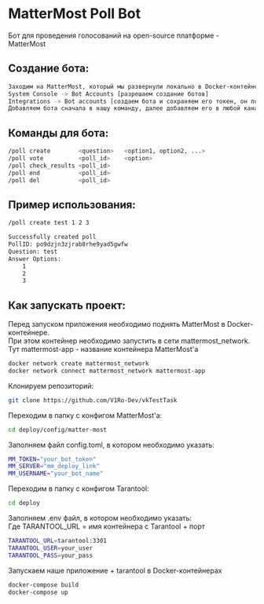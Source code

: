 # MatterMost Poll Bot
Бот для проведения голосований на open-source платформе - MatterMost

## Создание бота:
```sh
Заходим на MatterMost, который мы развернули локально в Docker-контейнере [см. ниже]
System Console -> Bot Accounts [разрешаем создание ботов]
Integrations -> Bot accounts [создаем бота и сохраняем его токен, он понадобится далее]
Добавляем бота сначала в нашу команду, далее добавляем его в любой канал, в котором вы хотите проводить голосования
```

## Команды для бота:

```sh
/poll create        <question>   <option1, option2, ...>
/poll vote          <poll_id>    <option>
/poll check_results <poll_id>
/poll end           <poll_id>
/poll del           <poll_id>
```

## Пример использования:
```sh
/poll create test 1 2 3

Successfully created poll
PollID: po9dzjn3zjrab8rhe9yad5gwfw
Question: test
Answer Options:
    1
    2
    3
```

## Как запускать проект:

Перед запуском приложения необходимо поднять MatterMost в Docker-контейнере.  
При этом контейнер необходимо запустить в сети mattermost_network.  
Тут mattermost-app - название контейнера MatterMost'a
```sh
docker network create mattermost_network
docker network connect mattermost_network mattermost-app
```

Клонируем репозиторий:
```sh
git clone https://github.com/V1Ro-Dev/vkTestTask
```

Переходим в папку с конфигом MatterMost'a:
```sh
cd deploy/config/matter-most
```

Заполняем файл config.toml, в котором необходимо указать:
```sh
MM_TOKEN="your_bot_token"
MM_SERVER="mm_deploy_link" 
MM_USERNAME="your_bot_name"
```

Переходим в папку с конфигом Tarantool:
```sh
cd deploy
```

Заполняем .env файл, в котором необходимо указать:  
Где TARANTOOL_URL = имя контейнера с Tarantool + порт
```sh
TARANTOOL_URL=tarantool:3301
TARANTOOL_USER=your_user
TARANTOOL_PASS=your_pass
```

Запускаем наше приложение + tarantool в Docker-контейнерах
```sh
docker-compose build
docker-compose up
```


